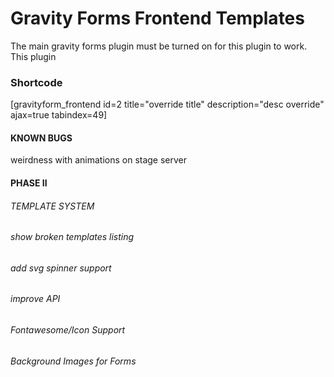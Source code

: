 # Gravity Forms Frontend Templates

The main gravity forms plugin must be turned on for this plugin to work.  This plugin 

### Shortcode

[gravityform_frontend id=2 title="override title" description="desc override" ajax=true tabindex=49]



#### KNOWN BUGS

weirdness with animations on stage server



#### PHASE II

######  TEMPLATE SYSTEM
######  show broken templates listing
######  add svg spinner support
######  improve API
######  Fontawesome/Icon Support
######  Background Images for Forms

